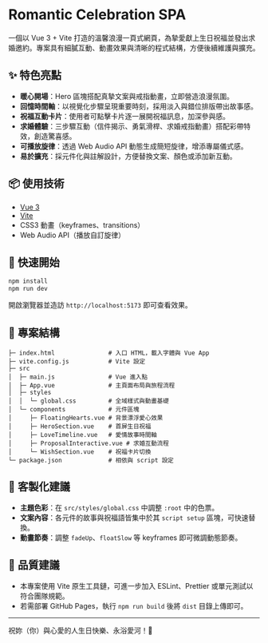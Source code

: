 # Romantic Celebration SPA

一個以 Vue 3 + Vite 打造的溫馨浪漫一頁式網頁，為摯愛獻上生日祝福並發出求婚邀約。專案具有細膩互動、動畫效果與清晰的程式結構，方便後續維護與擴充。

## ✨ 特色亮點

- **暖心開場**：Hero 區塊搭配真摯文案與戒指動畫，立即營造浪漫氛圍。
- **回憶時間軸**：以視覺化步驟呈現重要時刻，採用淡入與錯位排版帶出故事感。
- **祝福互動卡片**：使用者可點擊卡片逐一展開祝福訊息，加深參與感。
- **求婚體驗**：三步驟互動（信件揭示、勇氣滑桿、求婚戒指動畫）搭配彩帶特效，創造驚喜感。
- **可播放旋律**：透過 Web Audio API 動態生成簡短旋律，增添專屬儀式感。
- **易於擴充**：採元件化與註解設計，方便替換文案、顏色或添加新互動。

## 📦 使用技術

- [Vue 3](https://vuejs.org/)
- [Vite](https://vitejs.dev/)
- CSS3 動畫（keyframes、transitions）
- Web Audio API（播放自訂旋律）

## 🚀 快速開始

```bash
npm install
npm run dev
```

開啟瀏覽器並造訪 `http://localhost:5173` 即可查看效果。

## 🧱 專案結構

```
├─ index.html               # 入口 HTML，載入字體與 Vue App
├─ vite.config.js           # Vite 設定
├─ src
│  ├─ main.js               # Vue 進入點
│  ├─ App.vue               # 主頁面布局與旅程流程
│  ├─ styles
│  │  └─ global.css         # 全域樣式與動畫基礎
│  └─ components            # 元件區塊
│     ├─ FloatingHearts.vue # 背景漂浮愛心效果
│     ├─ HeroSection.vue    # 首屏生日祝福
│     ├─ LoveTimeline.vue   # 愛情故事時間軸
│     ├─ ProposalInteractive.vue # 求婚互動流程
│     └─ WishSection.vue    # 祝福卡片切換
└─ package.json             # 相依與 script 設定
```

## 🔧 客製化建議

- **主題色彩**：在 `src/styles/global.css` 中調整 `:root` 中的色票。
- **文案內容**：各元件的故事與祝福語皆集中於其 `script setup` 區塊，可快速替換。
- **動畫節奏**：調整 `fadeUp`、`floatSlow` 等 keyframes 即可微調動態節奏。

## 🧪 品質建議

- 本專案使用 Vite 原生工具鏈，可進一步加入 ESLint、Prettier 或單元測試以符合團隊規範。
- 若需部署 GitHub Pages，執行 `npm run build` 後將 `dist` 目錄上傳即可。

---

祝妳（你）與心愛的人生日快樂、永浴愛河！💍
